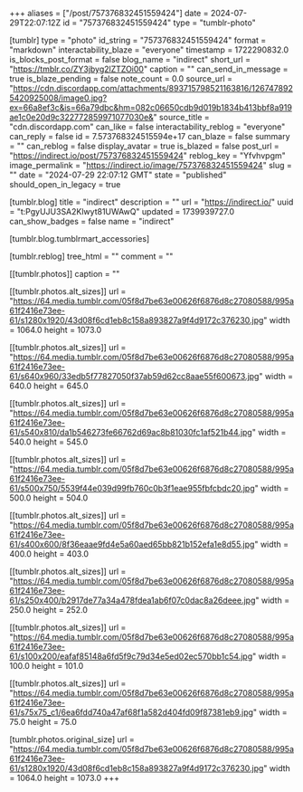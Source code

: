 +++
aliases = ["/post/757376832451559424"]
date = 2024-07-29T22:07:12Z
id = "757376832451559424"
type = "tumblr-photo"

[tumblr]
type = "photo"
id_string = "757376832451559424"
format = "markdown"
interactability_blaze = "everyone"
timestamp = 1722290832.0
is_blocks_post_format = false
blog_name = "indirect"
short_url = "https://tmblr.co/ZY3jbyg2lZTZOi00"
caption = ""
can_send_in_message = true
is_blaze_pending = false
note_count = 0.0
source_url = "https://cdn.discordapp.com/attachments/893715798521163816/1267478925420925008/image0.jpg?ex=66a8ef3c&is=66a79dbc&hm=082c06650cdb9d019b1834b413bbf8a919ae1c0e20d9c322772859971077030e&"
source_title = "cdn.discordapp.com"
can_like = false
interactability_reblog = "everyone"
can_reply = false
id = 7.573768324515594e+17
can_blaze = false
summary = ""
can_reblog = false
display_avatar = true
is_blazed = false
post_url = "https://indirect.io/post/757376832451559424"
reblog_key = "Yfvhvpgm"
image_permalink = "https://indirect.io/image/757376832451559424"
slug = ""
date = "2024-07-29 22:07:12 GMT"
state = "published"
should_open_in_legacy = true

[tumblr.blog]
title = "indirect"
description = ""
url = "https://indirect.io/"
uuid = "t:PgyUJU3SA2Klwyt81UWAwQ"
updated = 1739939727.0
can_show_badges = false
name = "indirect"

[tumblr.blog.tumblrmart_accessories]

[tumblr.reblog]
tree_html = ""
comment = ""

[[tumblr.photos]]
caption = ""

[[tumblr.photos.alt_sizes]]
url = "https://64.media.tumblr.com/05f8d7be63e00626f6876d8c27080588/995a61f2416e73ee-61/s1280x1920/43d08f6cd1eb8c158a893827a9f4d9172c376230.jpg"
width = 1064.0
height = 1073.0

[[tumblr.photos.alt_sizes]]
url = "https://64.media.tumblr.com/05f8d7be63e00626f6876d8c27080588/995a61f2416e73ee-61/s640x960/33edb5f77827050f37ab59d62cc8aae55f600673.jpg"
width = 640.0
height = 645.0

[[tumblr.photos.alt_sizes]]
url = "https://64.media.tumblr.com/05f8d7be63e00626f6876d8c27080588/995a61f2416e73ee-61/s540x810/da1b546273fe66762d69ac8b81030fc1af521b44.jpg"
width = 540.0
height = 545.0

[[tumblr.photos.alt_sizes]]
url = "https://64.media.tumblr.com/05f8d7be63e00626f6876d8c27080588/995a61f2416e73ee-61/s500x750/5539f44e039d99fb760c0b3f1eae955fbfcbdc20.jpg"
width = 500.0
height = 504.0

[[tumblr.photos.alt_sizes]]
url = "https://64.media.tumblr.com/05f8d7be63e00626f6876d8c27080588/995a61f2416e73ee-61/s400x600/8f36eaae9fd4e5a60aed65bb821b152efa1e8d55.jpg"
width = 400.0
height = 403.0

[[tumblr.photos.alt_sizes]]
url = "https://64.media.tumblr.com/05f8d7be63e00626f6876d8c27080588/995a61f2416e73ee-61/s250x400/b2917de77a34a478fdea1ab6f07c0dac8a26deee.jpg"
width = 250.0
height = 252.0

[[tumblr.photos.alt_sizes]]
url = "https://64.media.tumblr.com/05f8d7be63e00626f6876d8c27080588/995a61f2416e73ee-61/s100x200/eafaf85148a6fd5f9c79d34e5ed02ec570bb1c54.jpg"
width = 100.0
height = 101.0

[[tumblr.photos.alt_sizes]]
url = "https://64.media.tumblr.com/05f8d7be63e00626f6876d8c27080588/995a61f2416e73ee-61/s75x75_c1/6ea6fdd740a47af68f1a582d404fd09f87381eb9.jpg"
width = 75.0
height = 75.0

[tumblr.photos.original_size]
url = "https://64.media.tumblr.com/05f8d7be63e00626f6876d8c27080588/995a61f2416e73ee-61/s1280x1920/43d08f6cd1eb8c158a893827a9f4d9172c376230.jpg"
width = 1064.0
height = 1073.0
+++
